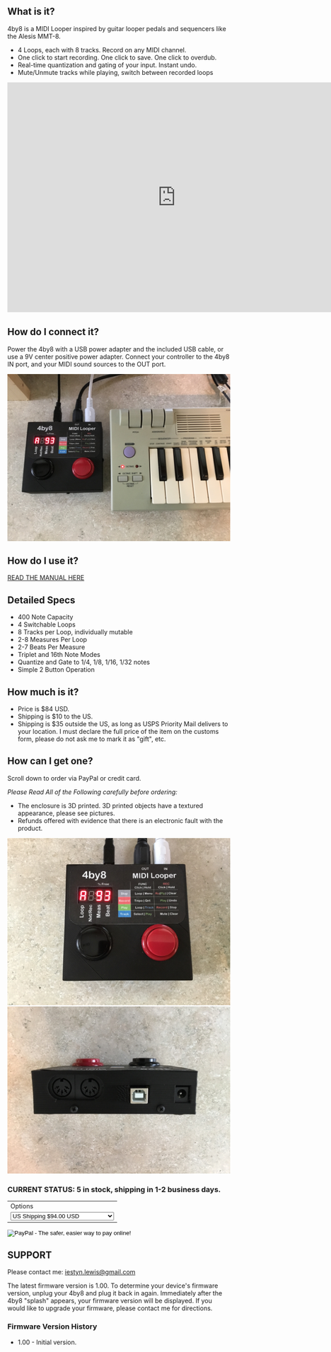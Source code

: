 ## What is it?

4by8 is a MIDI Looper inspired by guitar looper pedals and sequencers like the Alesis MMT-8.  

* 4 Loops, each with 8 tracks.  Record on any MIDI channel. 
* One click to start recording.  One click to save.  One click to overdub.
* Real-time quantization and gating of your input. Instant undo.  
* Mute/Unmute tracks while playing, switch between recorded loops

<iframe width="760" height="520" src="https://www.youtube.com/embed/6obFfSdbHx4?ecver=1" frameborder="0" gesture="media" allowfullscreen></iframe>

## How do I connect it?

Power the 4by8 with a USB power adapter and the included USB cable, or use a 9V center positive power adapter.  Connect your controller to the 4by8 IN port, and your MIDI sound sources to the OUT port.

<img src="images/4by8_connected.jpg" width="560" />

## How do I use it?

<a target="_blank" href="images/4by8 Manual FV 1.00.pdf">READ THE MANUAL HERE</a>

## Detailed Specs

* 400 Note Capacity
* 4 Switchable Loops
* 8 Tracks per Loop, individually mutable
* 2-8 Measures Per Loop
* 2-7 Beats Per Measure
* Triplet and 16th Note Modes
* Quantize and Gate to 1/4, 1/8, 1/16, 1/32 notes
* Simple 2 Button Operation

## How much is it?

 * Price is $84 USD.
 * Shipping is $10 to the US.  
 * Shipping is $35 outside the US, as long as USPS Priority Mail delivers to your location.  I must declare the full price of the item on the customs form, please do not ask me to mark it as "gift", etc.
 
## How can I get one?

Scroll down to order via PayPal or credit card.  

*Please Read All of the Following carefully before ordering:*

* The enclosure is 3D printed. 3D printed objects have a textured appearance, please see pictures. 
* Refunds offered with evidence that there is an electronic fault with the product.  

<img src="images/4by8_front.jpg" width="560">
<img src="images/4by8_back.jpg" width="560" />

### CURRENT STATUS:  5 in stock, shipping in 1-2 business days.

<form action="https://www.paypal.com/cgi-bin/webscr" method="post" target="_top">
<input type="hidden" name="cmd" value="_s-xclick">
<input type="hidden" name="hosted_button_id" value="SS9SLN6CBE4R8">
<table>
<tr><td><input type="hidden" name="on0" value="Options">Options</td></tr><tr><td><select name="os0">
	<option value="US Shipping">US Shipping $94.00 USD</option>
	<option value="International Shipping">International Shipping $119.00 USD</option>
</select> </td></tr>
</table>
<input type="hidden" name="currency_code" value="USD">
<input type="image" src="https://www.paypalobjects.com/en_US/i/btn/btn_buynowCC_LG.gif" border="0" name="submit" alt="PayPal - The safer, easier way to pay online!">
<img alt="" border="0" src="https://www.paypalobjects.com/en_US/i/scr/pixel.gif" width="1" height="1">
</form>

## SUPPORT

Please contact me:  <a href="mailto:iestyn.lewis@gmail.com">iestyn.lewis@gmail.com</a>

The latest firmware version is 1.00.  To determine your device's firmware version, unplug your 4by8 and plug it back in again.  Immediately after the 4by8 "splash" appears, your firmware version will be displayed.  If you would like to upgrade your firmware, please contact me for directions.

### Firmware Version History

* 1.00 - Initial version.

